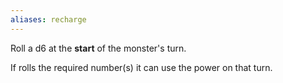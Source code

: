 ```yaml
---
aliases: recharge
---
```


Roll a d6 at the **start** of the monster's turn.

If rolls the required number(s) it can use the power on that turn.